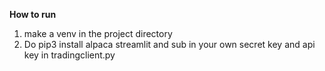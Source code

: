 **How to run**
1. make a venv in the project directory
2. Do pip3 install alpaca streamlit and sub in your own secret key and api key in tradingclient.py
